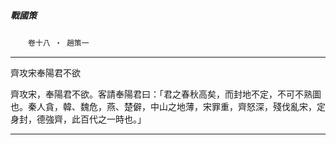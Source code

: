 

##### 戰國策
　　`卷十八 ‧ 趙策一`

* * *

齊攻宋奉陽君不欲

齊攻宋，奉陽君不欲。客請奉陽君曰：「君之春秋高矣，而封地不定，不可不熟圖也。秦人貪，韓、魏危，燕、楚僻，中山之地薄，宋罪重，齊怒深，殘伐亂宋，定身封，德強齊，此百代之一時也。」

* * *

